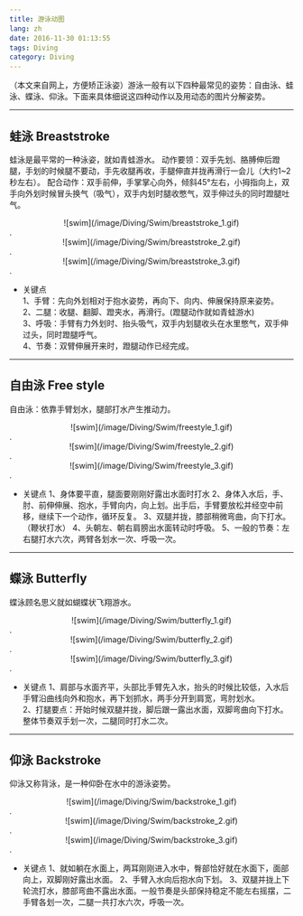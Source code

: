 ```yaml
---
title: 游泳动图
lang: zh
date: 2016-11-30 01:13:55
tags: Diving
category: Diving
---
```


（本文来自网上，方便矫正泳姿）游泳一般有以下四种最常见的姿势：自由泳、蛙泳、蝶泳、仰泳。下面来具体细说这四种动作以及用动态的图片分解姿势。

--------------
## 蛙泳 Breaststroke
蛙泳是最平常的一种泳姿，就如青蛙游水。
动作要领：双手先划、胳膊伸后蹬腿，手划的时候腿不要动，手先收腿再收，手腿伸直并拢再滑行一会儿（大约1~2秒左右）。
配合动作：双手前伸，手掌掌心向外，倾斜45°左右，小拇指向上，双手向外划时候冒头换气（吸气），双手内划时腿收憋气，双手伸过头的同时蹬腿吐气。  

<center>![swim](/image/Diving/Swim/breaststroke_1.gif)</center>. 

<center>![swim](/image/Diving/Swim/breaststroke_2.gif)</center>. 

<center>![swim](/image/Diving/Swim/breaststroke_3.gif)</center>. 

- 关键点                                                                                                
1、手臂：先向外划相对于抱水姿势，再向下、向内、伸展保持原来姿势。  
2、二腿：收腿、翻脚、蹬夹水，再滑行。(蹬腿动作就如青蛙游水)             
3、呼吸：手臂有力外划时、抬头吸气，双手内划腿收头在水里憋气，双手伸过头，同时蹬腿呼气。                               
4、节奏：双臂伸展开来时，蹬腿动作已经完成。

--------------
## 自由泳 Free style
自由泳：依靠手臂划水，腿部打水产生推动力。

<center>![swim](/image/Diving/Swim/freestyle_1.gif)</center>. 

<center>![swim](/image/Diving/Swim/freestyle_2.gif)</center>. 

<center>![swim](/image/Diving/Swim/freestyle_3.gif)</center>. 

- 关键点 
1、身体要平直，腿面要刚刚好露出水面时打水
2、身体入水后，手、肘、前伸伸展、抱水，手臂向内，向上划。出手后，手臂要放松并经空中前移，继续下一个动作，循环反复。
3、双腿并拢，膝部稍微弯曲，向下打水。（鞭状打水）
4、头朝左、朝右肩膀出水面转动时呼吸。
5、一般的节奏：左右腿打水六次，两臂各划水一次、呼吸一次。

--------------
## 蝶泳 Butterfly
蝶泳顾名思义就如蝴蝶状飞翔游水。   

<center>![swim](/image/Diving/Swim/butterfly_1.gif)</center>. 

<center>![swim](/image/Diving/Swim/butterfly_2.gif)</center>. 

<center>![swim](/image/Diving/Swim/butterfly_3.gif)</center>.     
                                                    
- 关键点 
1、肩部与水面齐平，头部比手臂先入水，抬头的时候比较低，入水后手臂沿曲线向外和抱水，再下划抓水，两手分开到肩宽，弯肘划水。   
2、打腿要点：开始时候双腿并拢，脚后跟一露出水面，双脚弯曲向下打水。整体节奏双手划一次，二腿同时打水二次。

--------------
## 仰泳 Backstroke
仰泳又称背泳，是一种仰卧在水中的游泳姿势。

<center>![swim](/image/Diving/Swim/backstroke_1.gif)</center>. 

<center>![swim](/image/Diving/Swim/backstroke_2.gif)</center>. 

<center>![swim](/image/Diving/Swim/backstroke_3.gif)</center>.     
          
- 关键点 
1、就如躺在水面上，两耳刚刚进入水中，臀部恰好就在水面下，面部向上，双脚刚好露出水面。
2、手臂入水向后抱水向下划。
3、双腿并拢上下轮流打水，膝部弯曲不露出水面。一般节奏是头部保持稳定不能左右摇摆，二手臂各划一次，二腿一共打水六次，呼吸一次。